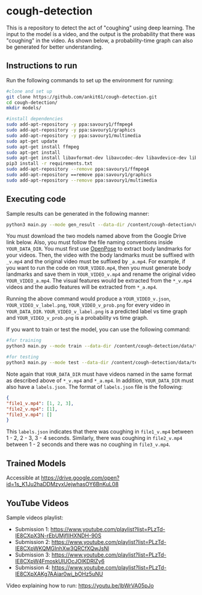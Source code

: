 # cough-detection

This is a repository to detect the act of "coughing" using deep learning. The input to the model is a video, and the output is the probability that there was "coughing" in the video. As shown below, a probability-time graph can also be generated for better understanding.

## Instructions to run

Run the following commands to set up the environment for running:

```bash
#clone and set up
git clone https://github.com/ankit61/cough-detection.git
cd cough-detection/
mkdir models/

#install dependencies
sudo add-apt-repository -y ppa:savoury1/ffmpeg4
sudo add-apt-repository -y ppa:savoury1/graphics
sudo add-apt-repository -y ppa:savoury1/multimedia
sudo apt-get update
sudo apt-get install ffmpeg
sudo apt-get install 
sudo apt-get install libavformat-dev libavcodec-dev libavdevice-dev libavutil-dev libavutil-dev libswscale-dev libswresample-dev
pip3 install -r requirements.txt
sudo add-apt-repository --remove ppa:savoury1/ffmpeg4
sudo add-apt-repository ==remove ppa:savoury1/graphics
sudo add-apt-repository --remove ppa:savoury1/multimedia
```

## Executing code

Sample results can be generated in the following manner:
```bash
python3 main.py --mode gen_result --data-dir /content/cough-detection/data/test --conv3d-load-path models/MultiStreamDNN00_checkpoint_20_9030.pth --conv3d-load-path models/MultiStreamDNN00new_checkpoint_19.pth
```
You must download the two models named above from the Google Drive link below. Also, you must follow the file naming conventions inside ```YOUR_DATA_DIR```. You must first use [OpenPose](https://github.com/CMU-Perceptual-Computing-Lab/openpose) to extract body landmarks for your videos. Then, the video with the body landmarks must be suffixed with ```_v.mp4``` and the original video must be suffixed by ```_a.mp4```. For example, if you want to run the code on ```YOUR_VIDEO.mp4```, then you must generate body landmarks and save them in ```YOUR_VIDEO_v.mp4``` and rename the original video ```YOUR_VIDEO_a.mp4```. The visual features would be extracted from the ```*_v.mp4``` videos and the audio features will be extracted from ```*_a.mp4```.

Running the above command would produce a ```YOUR_VIDEO_v.json```, ```YOUR_VIDEO_v_label.png```, ```YOUR_VIDEO_v_prob.png``` for every video in ```YOUR_DATA_DIR```. ```YOUR_VIDEO_v_label.png``` is a predicted label vs time graph and ```YOUR_VIDEO_v_prob.png``` is a probability vs time graph.

If you want to train or test the model, you can use the following command:
```bash
#for training
python3 main.py --mode train --data-dir /content/cough-detection/data/test --conv3d-load-path models/MultiStreamDNN00_checkpoint_20_9030.pth --conv3d-load-path models/MultiStreamDNN00new_checkpoint_19.pth

#for testing
python3 main.py --mode test --data-dir /content/cough-detection/data/test --conv3d-load-path models/MultiStreamDNN00_checkpoint_20_9030.pth --conv3d-load-path models/MultiStreamDNN00new_checkpoint_19.pth
```

Note again that ```YOUR_DATA_DIR``` must have videos named in the same format as described above of ```*_v.mp4``` and ```*_a.mp4```. In addition, ```YOUR_DATA_DIR``` must also have a ```labels.json```. The format of ```labels.json``` file is the following:

```json
{
"file1_v.mp4": [1, 2, 3],
"file2_v.mp4": [1],
"file3_v.mp4": []
}
```

This ```labels.json``` indicates that there was coughing in ```file1_v.mp4``` between 1 - 2, 2 - 3, 3 - 4 seconds. Similarly, there was coughing in ```file2_v.mp4``` between 1 - 2 seconds and there was no coughing in ```file3_v.mp4```.


## Trained Models
Accessible at https://drive.google.com/open?id=1s_K1Ju2haDDMzyxUejwhasOY6BnKuL08

## YouTube Videos

Sample videos playlist: 
 - Submission 1: https://www.youtube.com/playlist?list=PLzTd-IE8CXpX3N-rEbUMjfIlHXNDH-90S
 - Submission 2: https://www.youtube.com/playlist?list=PLzTd-IE8CXpWKQMGInhXw3QRCfXQwJsNl
 - Submission 3: https://www.youtube.com/playlist?list=PLzTd-IE8CXpW4FmoskUIUOcJOIKDRlZy6
 - Submission 4: https://www.youtube.com/playlist?list=PLzTd-IE8CXpXAKg7AAiar0wi_bOHz5uNU

Video explaining how to run: https://youtu.be/lbWrVA05pJo
